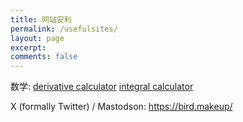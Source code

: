 ```yaml
---
title: 网站安利
permalink: /usefulsites/
layout: page
excerpt: 
comments: false
---
```



数学:
<a href="https://www.derivative-calculator.net/" target="_blank" rel="noopener">derivative calculator</a>
<a href="https://www.integral-calculator.com/
" target="_blank" rel="noopener">integral calculator</a>

X (formally Twitter) / Mastodson:
https://bird.makeup/
